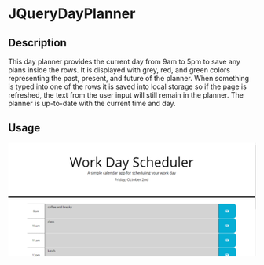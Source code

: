 # JQueryDayPlanner

## Description 

This day planner provides the current day from 9am to 5pm to save any plans inside the rows. It is displayed with grey, red, and green colors representing the past, present, and future of the planner. When something is typed into one of the rows it is saved into local storage so if the page is refreshed, the text from the user input will still remain in the planner. The planner is up-to-date with the current time and day. 

## Usage

<img src="https://github.com/jessicaano92/jquerydayplanner/blob/main/Day%20planner%20screenshots/image1.png">